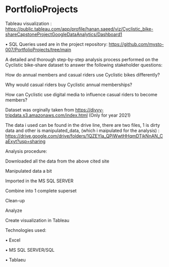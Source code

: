 # PortfolioProjects

 Tableau visualization : https://public.tableau.com/app/profile/hanan.saeed/viz/Cyclistic_bike-shareCapstoneProjectGoogleDataAnalytics/Dashboard1
 
• SQL Queries used are in the project repository:  https://github.com/mysto-007/PortfolioProjects/tree/main

A detailed and thorough step-by-step analysis process performed on the Cyclistic bike-share dataset to answer the following stakeholder questions:

How do annual members and casual riders use Cyclistic bikes differently?

Why would casual riders buy Cyclistic annual memberships?

How can Cyclistic use digital media to influence casual riders to become members?

Dataset was orginally taken from https://divvy-tripdata.s3.amazonaws.com/index.html (Only for year 2021)

The data i used can be found in the drive line, there are two files, 1 is dirty data and other is manipulated_data,
(which i maipulated for the analysis) : https://drive.google.com/drive/folders/1QZEYla_QPiWwtHHqmDTjkNnAN_CaExyt?usp=sharing

Analysis procedure:

Downloaded all the data from the above cited site

Manipulated data a bit 

Imported in the MS SQL SERVER

Combine into 1 complete superset

Clean-up

Analyze

Create visualization in Tableau

Technologies used:

• Excel

• MS SQL SERVER/SQL

• Tablaeu
